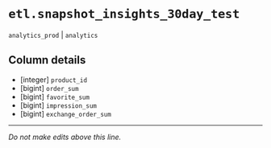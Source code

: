 # `etl.snapshot_insights_30day_test`
`analytics_prod` | `analytics`

## Column details
* [integer]   `product_id`
* [bigint]    `order_sum`
* [bigint]    `favorite_sum`
* [bigint]    `impression_sum`
* [bigint]    `exchange_order_sum`

-------------------------------------------------------------------------------
*Do not make edits above this line.*
